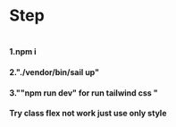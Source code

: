 <h1>Step<h1>
<h4>1.npm i<h4>
<h4>2."./vendor/bin/sail up"<h4>
<h4>3.""npm run dev" for run tailwind css "<h4>
<h4>Try class flex not work just use only style<h4>

